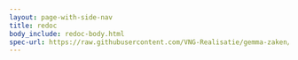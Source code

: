 ```yaml
---
layout: page-with-side-nav
title: redoc
body_include: redoc-body.html
spec-url: https://raw.githubusercontent.com/VNG-Realisatie/gemma-zaken/master/api-specificatie/drc/1.3.x/1.3.2/openapi.yaml
---
```

<redoc spec-url='{{ page.spec-url}}'></redoc>
